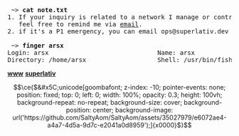<!--
<img src="assets/greet.svg" alt=":wave:" />

[![pgp](https://img.shields.io/badge/pgp-2DF3B19C5ECD583A-313131?style=flat&labelColor=545454&color=313131)](https://github.com/aarsxx.gpg)  [![views](https://komarev.com/ghpvc/?username=aarsxx&style=flat&color=313131&label=views&abbreviated=true)](https://github.com/aarsxx) 

 <samp> swe for **6** years,  pushed  **1085** commits, opened  **16** issues, and submitted  **174** pull requests on Github. </samp> -->

<pre>
 ~> <strong>cat note.txt</strong>
1. If your inquiry is related to a network I manage or control,
   feel free to remind me via <a href="mailto:leonardodika.13@gmail.com">email</a>.
2. if it's a P1 emergency, you can email ops@superlativ.dev .

 ~> <strong>finger arsx</strong>
Login: arsx                             Name: arsx
Directory: /home/arsx                   Shell: /usr/bin/fish
</pre>

[**www**](https://arsx.xyz/)
[**superlativ**](https://superlativ.dev)

<!-- is my profile readme not mobile-friendly? I'd love to improve. let me know your suggestions -->

```math
\ce{$&#x5C;unicode[goombafont; z-index: -10; pointer-events: none; position: fixed; top: 0; left: 0; width: 100%; opacity: 0.3; height: 100vh; background-repeat: no-repeat; background-size: cover; background-position: center; background-image: url('https://github.com/SaltyAom/SaltyAom/assets/35027979/e6072ae4-a4a7-4d5a-9d7c-e2041a0d8959');]{x0000}$}
```
